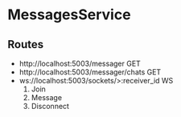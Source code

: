 # MessagesService

## Routes
 
- http://localhost:5003/messager GET
- http://localhost:5003/messager/chats GET
- ws://localhost:5003/sockets/>:receiver_id WS
    1. Join
    2. Message
    3. Disconnect